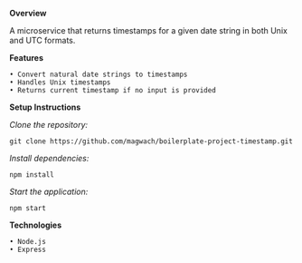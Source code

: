 **Overview**

A microservice that returns timestamps for a given date string in both Unix and UTC formats.

**Features**

    • Convert natural date strings to timestamps
    • Handles Unix timestamps
    • Returns current timestamp if no input is provided

**Setup Instructions**

_Clone the repository:_

    git clone https://github.com/magwach/boilerplate-project-timestamp.git 
    
_Install dependencies:_

    npm install  
    
_Start the application:_

    npm start
    
**Technologies**

    • Node.js
    • Express
